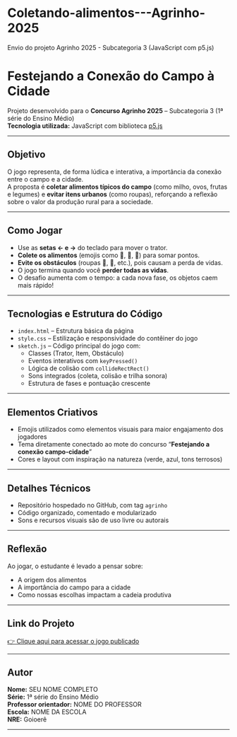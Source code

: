 # Coletando-alimentos---Agrinho-2025
Envio do projeto Agrinho 2025 - Subcategoria 3 (JavaScript com p5.js)

# Festejando a Conexão do Campo à Cidade

Projeto desenvolvido para o **Concurso Agrinho 2025** – Subcategoria 3 (1ª série do Ensino Médio)  
**Tecnologia utilizada:** JavaScript com biblioteca [p5.js](https://p5js.org/)

---

## Objetivo
O jogo representa, de forma lúdica e interativa, a importância da conexão entre o campo e a cidade.  
A proposta é **coletar alimentos típicos do campo** (como milho, ovos, frutas e legumes) e **evitar itens urbanos** (como roupas), reforçando a reflexão sobre o valor da produção rural para a sociedade.

---

## Como Jogar
- Use as **setas ← e →** do teclado para mover o trator.
- **Colete os alimentos** (emojis como 🌽, 🍎, 🥕) para somar pontos.
- **Evite os obstáculos** (roupas 👗, 👕, etc.), pois causam a perda de vidas.
- O jogo termina quando você **perder todas as vidas**.
- O desafio aumenta com o tempo: a cada nova fase, os objetos caem mais rápido!

---

## Tecnologias e Estrutura do Código
- `index.html` – Estrutura básica da página
- `style.css` – Estilização e responsividade do contêiner do jogo
- `sketch.js` – Código principal do jogo com:
  - Classes (Trator, Item, Obstáculo)
  - Eventos interativos com `keyPressed()`
  - Lógica de colisão com `collideRectRect()`
  - Sons integrados (coleta, colisão e trilha sonora)
  - Estrutura de fases e pontuação crescente

---

## Elementos Criativos
- Emojis utilizados como elementos visuais para maior engajamento dos jogadores
- Tema diretamente conectado ao mote do concurso “**Festejando a conexão campo-cidade**”
- Cores e layout com inspiração na natureza (verde, azul, tons terrosos)

---

## Detalhes Técnicos
- Repositório hospedado no GitHub, com tag `agrinho`
- Código organizado, comentado e modularizado
- Sons e recursos visuais são de uso livre ou autorais

---

## Reflexão
Ao jogar, o estudante é levado a pensar sobre:
- A origem dos alimentos
- A importância do campo para a cidade
- Como nossas escolhas impactam a cadeia produtiva

---

## Link do Projeto

[👉 Clique aqui para acessar o jogo publicado](https://github.com/miguelrossi2025/Coletando-alimentos---Agrinho-2025.git)

---

## Autor
**Nome:** SEU NOME COMPLETO  
**Série:** 1ª série do Ensino Médio  
**Professor orientador:** NOME DO PROFESSOR  
**Escola:** NOME DA ESCOLA  
**NRE:** Goioerê

---

